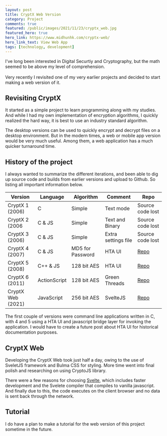 ```yaml
---
layout: post
title: CryptX Web Version
category: Project
comments: true
featured: /public/images/2021/11/23/cryptx_web.jpg
featured_hero: true
hero_link: https://www.midhunhk.com/cryptx-web/
hero_link_text: View Web App
tags: [technology, development]
---
```

I've long been interested in Digital Securtiy and Cryptography, but the math seemed to be above my level of comprehension.<br/><br/> 
Very recently I revisited one of my very earlier projects and decided to start making a web version of it.
<!-- more -->  

## Revisiting CryptX
It started as a simple project to learn programming along with my studies. And while I had my own implementation of encryption 
algorithms, I quickly realized the hard way, it is best to use an industry standard algorithm.

The desktop versions can be used to quickly encrypt and decrypt files on a desktop environment. But in the modern times, a web or mobile app 
version would be very much useful. Among them, a web application has a much quicker turnaround time.

## History of the project
I always wanted to summarize the different iterations, and been able to dig up source code and builds from earlier versions and upload to Github. So listing all important information below.

| Version         | Language    |  Algorithm   | Comment  | Repo |
|-----------------|-------------|--------------|----------|------|
| CryptX 1 (2006) |  C          | Simple       | Text mode| Source code lost |    
| CryptX 2 (2006  |  C & JS     | Simple       | Text and Binary | Source code lost |    
| CryptX 3 (2006) |  C & JS     | Simple       | Extra settings file | Source code lost |    
| CryptX 4 (2007) |  C & JS     | MD5 for Password |HTA UI|[Repo](https://github.com/midhunhk/cryptx-v4) |
| CryptX 5 (2008) |  C++ & JS   | 128 bit AES  | HTA UI   |[Repo](https://github.com/midhunhk/cryptx-v5) |
| CryptX 6 (2011) | ActionScript| 128 bit AES  |Green Threads|[Repo](https://github.com/midhunhk/cryptx) |
| CryptX Web (2021)| JavaScript | 256 bit AES  | SvelteJS |[Repo](https://github.com/midhunhk/cryptx-web)|

The first couple of versions were command line applications written in C, with 4 and 5 using a HTA UI and javascript bridge 
layer for invoking the application. I would have to create a future post about HTA UI for historical documentation purposes.

## CryptX Web
Developing the CryptX Web took just half a day, owing to the use of SveletJS framework and Bulma CSS for styling. 
More time went into final polish and researching on using CryptoJS library.

There were a few reasons for choosing [Svelte](https://svelte.dev/), which includes faster development and the Svelete compiler 
that compiles to vanilla javascript. And finally due to this, the code executes on the client browser and no data is sent back 
through the network.

## Tutorial
I do have a plan to make a tutorial for the web version of this project sometime in the future.
